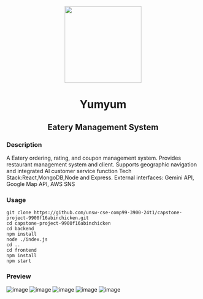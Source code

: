 <p align="center">
  <a href="[https://github.com/unsw-cse-comp99-3900-24t1/capstone-project-9900f16abinchicken/tree/main"><img src="https://github.com/unsw-cse-comp99-3900-24t1/capstone-project-9900f16abinchicken/blob/main/public/assets/stiker.png" width="200" height="200" /></a>

</p>
<h1> <div align="center"><b>  Yumyum </b></div> </h1>
<h2> <div align="center"><b>  Eatery Management System  </b></div> </h2>

### Description
A Eatery ordering, rating, and coupon management system. Provides restaurant management system and client. Supports geographic navigation and integrated AI customer service function
Tech Stack:React,MongoDB,Node and Express.
External interfaces: Gemini API, Google Map API, AWS SNS
### Usage

```shell
git clone https://github.com/unsw-cse-comp99-3900-24t1/capstone-project-9900f16abinchicken.git
cd capstone-project-9900f16abinchicken
cd backend
npm install
node ./index.js
cd ..
cd frontend
npm install
npm start
```
### Preview
![image](https://github.com/user-attachments/assets/3f959f07-0971-492f-a721-22ccf89a1ccf)
![image](https://github.com/user-attachments/assets/1e5c5576-44eb-4ac6-bf86-35576a8b4486)
![image](https://github.com/user-attachments/assets/641f3f15-c466-4aad-9f89-d4fc6ac9c0e3)
![image](https://github.com/user-attachments/assets/af6aecbd-b114-40d4-8014-e6a23193c585)
![image](https://github.com/user-attachments/assets/46d8f3e6-fbb7-4882-bbdd-b7ee3dd336be)
